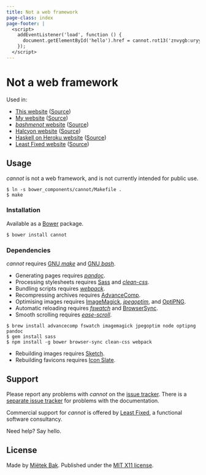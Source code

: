 ```yaml
---
title: Not a web framework
page-class: index
page-footer: |
  <script>
    addEventListener('load', function () {
      document.getElementById('hello').href = cannot.rot13('znvygb:uryyb@yrnfgsvkrq.pbz');
    });
  </script>
---
```



Not a web framework
==================

Used in:

- [This website](http://cannot.mietek.io/) ([Source](https://github.com/mietek/cannot-website/))
- [My website](http://mietek.io/) ([Source](https://github.com/mietek/mietek-website/))
- [_bashmenot_ website](http://bashmenot.mietek.io/) ([Source](https://github.com/mietek/bashmenot-website/))
- [Halcyon website](http://halcyon.sh/) ([Source](https://github.com/mietek/halcyon-website/))
- [Haskell on Heroku website](http://haskellonheroku.com/) ([Source](https://github.com/mietek/haskell-on-heroku-website/))
- [Least Fixed website](http://leastfixed.com/) ([Source](https://github.com/mietek/least-fixed-website/))


Usage
-----

_cannot_ is not a web framework, and is not currently intended for public use.

```
$ ln -s bower_components/cannot/Makefile .
$ make
```


### Installation

Available as a [Bower](http://bower.io/) package.

```
$ bower install cannot
```


### Dependencies

_cannot_ requires [GNU _make_](http://gnu.org/software/make/) and [GNU _bash_](http://gnu.org/software/bash/).

- Generating pages requires [_pandoc_](http://johnmacfarlane.net/pandoc/).
- Processing stylesheets requires [Sass](http://sass-lang.com/) and [_clean-css_](https://github.com/jakubpawlowicz/clean-css/).
- Bundling scripts requires [_webpack_](http://webpack.github.io/).
- Recompressing archives requires [Advance<span class="small-caps">Comp</span>](http://advancemame.sourceforge.net/comp-readme.html).
- Optimising images requires [ImageMagick](http://www.imagemagick.org/), [_jpegoptim_](https://github.com/tjko/jpegoptim/), and [OptiPNG](http://optipng.sourceforge.net/).
- Automatic reloading requires [_fswatch_](https://github.com/emcrisostomo/fswatch/) and [BrowserSync](http://www.browsersync.io/).
- Smooth scrolling requires [_ease-scroll_](https://github.com/mietek/ease-scroll/).

```
$ brew install advancecomp fswatch imagemagick jpegoptim node optipng pandoc
$ gem install sass
$ npm install -g bower browser-sync clean-css webpack
```

- Rebuilding images requires [Sketch](http://bohemiancoding.com/sketch/).
- Rebuilding favicons requires [Icon Slate](http://www.kodlian.com/apps/icon-slate/).


Support
-------

Please report any problems with _cannot_ on the [issue tracker](https://github.com/mietek/cannot/issues/).  There is a [separate issue tracker](https://github.com/mietek/cannot-website/issues/) for problems with the documentation.

Commercial support for _cannot_ is offered by [Least Fixed](http://leastfixed.com/), a functional software consultancy.

Need help?  Say <a id="hello">hello</a>.


License
-------

Made by [Miëtek Bak](http://mietek.io/).  Published under the [MIT X11 license](license/).

